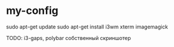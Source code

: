 # my-config

sudo apt-get update
sudo apt-get install i3wm xterm imagemagick


TODO:
i3-gaps, polybar
собственный скриншотер
